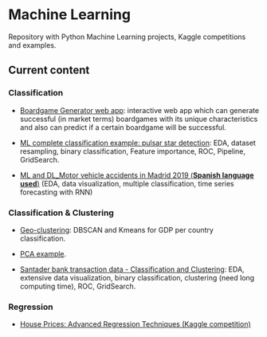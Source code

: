 # Machine Learning

Repository with Python Machine Learning projects, Kaggle competitions and examples. 

## Current content

### Classification

* [Boardgame Generator web app](https://github.com/Sampayob/Boardgames-meets-Data-science): interactive web app which can generate successful (in market terms) boardgames with its unique characteristics and also can predict if a certain boardgame will be successful.

* [ML complete classification example: pulsar star detection](https://github.com/Sampayob/Machine-Learning/blob/master/classification/Machine%20Learning%20complete%20classification%20example%20-%20Pulsar%20star%20detection.ipynb): EDA, dataset resampling, binary classification, Feature importance, ROC, Pipeline, GridSearch.

* [ML and DL_Motor vehicle accidents in Madrid 2019 (**Spanish language used**)](https://github.com/Sampayob/Machine-Learning/blob/master/classification/MLandDL_MotorVehicleAccidents.ipynb) (EDA, data visualization, multiple classification, time series forecasting with RNN) 

### Classification & Clustering

* [Geo-clustering](https://github.com/Sampayob/Machine-Learning/blob/master/classification-and-clustering/Geo-economic%20Clustering.ipynb): DBSCAN and Kmeans for GDP per country classification.

* [PCA example](https://github.com/Sampayob/Machine-Learning/blob/master/classification-and-clustering/PCA%20Sklearn.ipynb).

* [Santader bank transaction data - Classification and Clustering](https://github.com/Sampayob/Machine-Learning/blob/master/classification-and-clustering/santander-clustering-and-classification.ipynb): EDA, extensive data visualization, binary classification, clustering (need long computing time), ROC, GridSearch.

### Regression

* [House Prices: Advanced Regression Techniques (Kaggle competition)](https://www.kaggle.com/ssampab/comprehensive-guide-through-regression-modeling)
